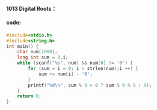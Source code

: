 #### 1013 Digital Roots：

#### code:

```c
#include<stdio.h>
#include<string.h>
int main() {
	char num[1000];
	long int sum = 0,i;
	while (scanf("%s", num) && num[0] != '0') {
		for (sum = i = 0; i < strlen(num);i ++) {
			sum += num[i] - '0';
		}
		printf("%d\n", sum % 9 > 0 ? sum % 9 % 9 : 9);
	}
	return 0;
}
```

